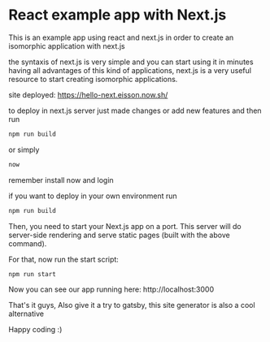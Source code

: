 # React example app with Next.js

This is an example app using react and next.js in order to create an isomorphic application with next.js

the syntaxis of next.js is very simple and you can start using it in minutes having all advantages of this kind of applications, next.js is a very useful resource to start creating isomorphic applications.

site deployed: https://hello-next.eisson.now.sh/

to deploy in next.js server just made changes or add new features and then run 

```bash
npm run build
```

or simply 
```bash
now
```

remember install now and login

if you want to deploy in your own environment run

```bash
npm run build
```

Then, you need to start your Next.js app on a port. This server will do server-side rendering and serve static pages (built with the above command).

For that, now run the start script:
```bash
npm run start
```

Now you can see our app running here: http://localhost:3000



That's it guys, Also give it a try to gatsby, this site generator is also a cool alternative

Happy coding :)